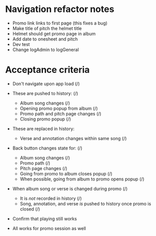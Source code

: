 # Navigation refactor notes
* Promo link links to first page (this fixes a bug)
* Make title of pitch the helmet title
* Helmet should get promo page in album
* Add date to onesheet and pitch
* Dev test
* Change logAdmin to logGeneral

# Acceptance criteria
* Don't navigate upon app load (/)

* These are pushed to history: (/)
    * Album song changes (/)
    * Opening promo popup from album (/)
    * Promo path and pitch page changes (/)
    * Closing promo popup (/)
* These are replaced in history:
    * Verse and annotation changes within same song (/)

* Back button changes state for: (/)
    * Album song changes (/)
    * Promo path (/)
    * Pitch page changes (/)
    * Going from promo to album closes popup (/)
    * When possible, going from album to promo opens popup (/)

* When album song or verse is changed during promo (/)
    * It is *not* recorded in history (/)
    * Song, annotation, and verse *is* pushed to history once promo is closed (/)

* Confirm that playing still works

* All works for promo session as well